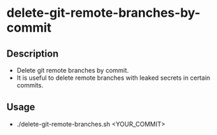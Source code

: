 # delete-git-remote-branches-by-commit

## Description

- Delete git remote branches by commit.
- It is useful to delete remote branches with leaked secrets in certain commits.

## Usage

- ./delete-git-remote-branches.sh <YOUR_COMMIT>
